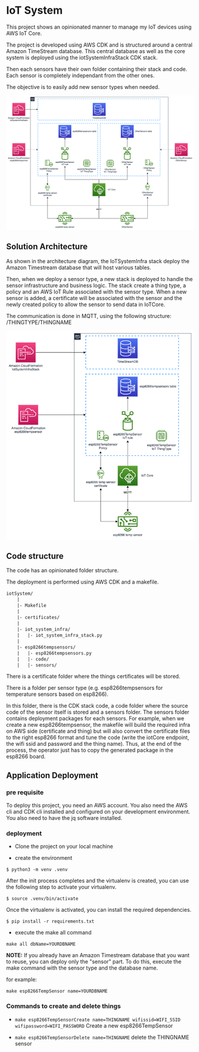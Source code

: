# IoT System

This project shows an opinionated manner to manage my IoT devices using AWS IoT Core.

The project is developed using AWS CDK and is structured around a central Amazon TimeStream database. This central database as well as the core system is deployed using the iotSystemInfraStack CDK stack.

Then each sensors have their own folder containing their stack and code. Each sensor is completely independant from the other ones.

The objective is to easily add new sensor types when needed.

![Main screen](resources/archifutur.png)


## Solution Architecture

As shown in the architecture diagram, the IoTSystemInfra stack deploy the Amazon Timestream database that will host various tables.

Then, when we deploy a sensor type, a new stack is deployed to handle the sensor infrastructure and business logic. The stack create a thing type, a policy and an AWS IoT Rule associated with the sensor type. When a new sensor is added, a certificate will be associated with the sensor and the newly created policy to allow the sensor to send data in IoTCore.

The communication is done in MQTT, using the following structure: /THINGTYPE/THINGNAME

![Main screen](resources/archi.png)

## Code structure

The code has an opinionated folder structure.

The deployment is performed using AWS CDK and a makefile.

```
iotSystem/
    |
    |- Makefile
    |
    |- certificates/ 
    |
    |- iot_system_infra/    
    |   |- iot_system_infra_stack.py
    |
    |- esp8266tempsensors/
    |   |- esp8266tempsensors.py
    |   |- code/
    |   |- sensors/
````

There is a certificate folder where the things certificates will be stored.

There is a folder per sensor type (e.g. esp8266tempsensors for temperature sensors based on esp8266).

In this folder, there is the CDK stack code, a code folder where the source code of the sensor itself is stored and a sensors folder. The sensors folder contains deployment packages for each sensors. For example, when we create a new esp8266tempsensor, the makefile will build the required infra on AWS side (certificate and thing) but will also convert the certificate files to the right esp8266 format and tune the code (write the iotCore endpoint, the wifi ssid and password and the thing name). Thus, at the end of the process, the operator just has to copy the generated package in the esp8266 board.


## Application Deployment

### pre requisite
To deploy this project, you need an AWS account. You also need the AWS cli and CDK cli installed and configured on your development environment. You also need to have the jq software installed.

### deployment

- Clone the project on your local machine

- create the environment
```
$ python3 -m venv .venv
```

After the init process completes and the virtualenv is created, you can use the following
step to activate your virtualenv.

```
$ source .venv/bin/activate
```

Once the virtualenv is activated, you can install the required dependencies.

```
$ pip install -r requirements.txt
```

- execute the make all command

```
make all dbName=YOURDBNAME
```

**NOTE:** If you already have an Amazon Timestream database that you want to reuse, you can deploy only the "sensor" part. To do this, execute the make command with the sensor type and the database name.

for example:
```
make esp8266TempSensor name=YOURDBNAME
```

### Commands to create and delete things

* `make esp8266TempSensorCreate name=THINGNAME wifissid=WIFI_SSID wifipassword=WIFI_PASSWORD` Create a new esp8266TempSensor

* `make esp8266TempSensorDelete name=THINGNAME` delete the THINGNAME sensor

